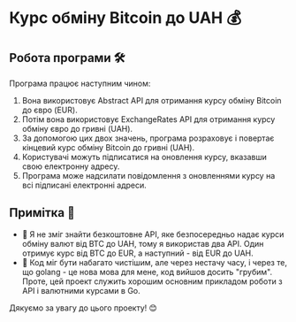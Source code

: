 # Курс обміну Bitcoin до UAH 💰

## Робота програми 🛠️

Програма працює наступним чином:
1. Вона використовує Abstract API для отримання курсу обміну Bitcoin до євро (EUR).
2. Потім вона використовує ExchangeRates API для отримання курсу обміну євро до гривні (UAH).
3. За допомогою цих двох значень, програма розраховує і повертає кінцевий курс обміну Bitcoin до гривні (UAH).
4. Користувачі можуть підписатися на оновлення курсу, вказавши свою електронну адресу.
5. Програма може надсилати повідомлення з оновленнями курсу на всі підписані електронні адреси.

## Примітка 📝
* 🤑 Я не зміг знайти безкоштовне API, яке безпосередньо надає курси обміну валют від BTC до UAH, тому я використав два API. Один отримує курс від BTC до EUR, а наступний - від EUR до UAH.
* 🤮 Код міг бути набагато чистішим, але через нестачу часу, і через те, що golang - це нова мова для мене, код вийшов досить "грубим". Проте, цей проект служить хорошим основним прикладом роботи з API і валютними курсами в Go.

Дякуємо за увагу до цього проекту! 😊
